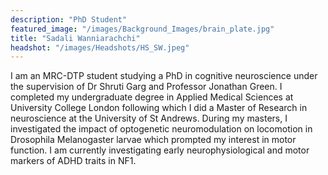 ```yaml
---
description: "PhD Student"
featured_image: "/images/Background_Images/brain_plate.jpg"
title: "Sadali Wanniarachchi"
headshot: "/images/Headshots/HS_SW.jpeg"
---
```


<!-- ![img](/images/Headshots/HS_eevee.png) -->

I am an MRC-DTP student studying a PhD in cognitive neuroscience under the supervision of Dr Shruti Garg and Professor Jonathan Green. I completed my undergraduate degree in Applied Medical Sciences at University College London following which I did a Master of Research in neuroscience at the University of St Andrews. During my masters, I investigated the impact of optogenetic neuromodulation on locomotion in Drosophila Melanogaster larvae which prompted my interest in motor function. I am currently investigating early neurophysiological and motor markers of ADHD traits in NF1.

